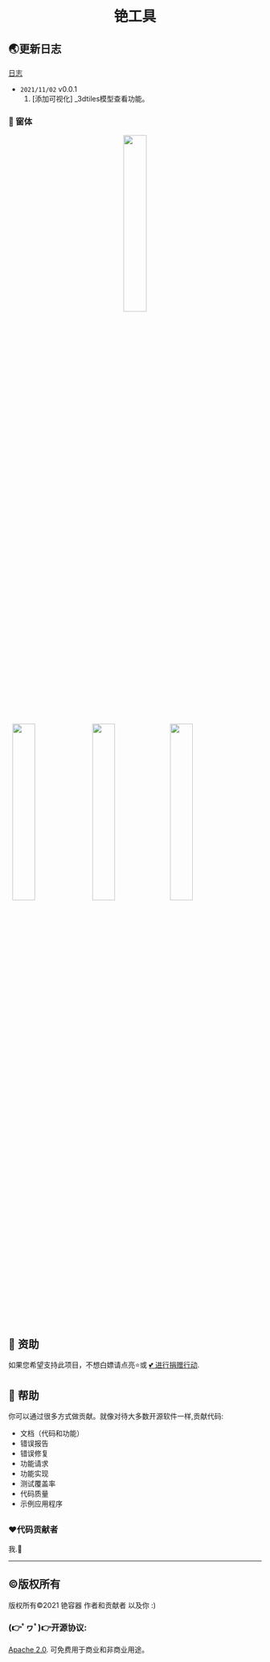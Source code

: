 <h1>
    <center>铯工具</center>
</h1>



## 🌏更新日志

[日志](CHANGELOG.md)

* `2021/11/02` v0.0.1
  1. [添加可视化] _3dtiles模型查看功能。



### :clap: 窗体

<p>
<center><a href="https://zy.crcr.top/github/OpticalForms/img/qido.png"><img src="https://zy.crcr.top/github/OpticalForms/img/qido.png" width="30%" /></a></center>&nbsp;
<a href="https://zy.crcr.top/github/OpticalForms/img/zhuchuangti.png"><img src="https://zy.crcr.top/github/OpticalForms/img/zhuchuangti.png" width="30%" /></a>&nbsp;
<a href="https://cesium.com/blog/2018/02/05/historic-pharsalia-cabin-point-cloud/"><img src="https://images.prismic.io/cesium/2018-02-05-cover.jpg" width="30%" /></a>&nbsp;<a href="https://zy.crcr.top/github/OpticalForms/img/form3d.png"><img src="https://zy.crcr.top/github/OpticalForms/img/form3d.png" width="30%" /></a>&nbsp;
<br/>
<br/>
</p>




## 👏 资助

如果您希望支持此项目，不想白嫖请点亮⭐或 [💕 进行捐赠行动](https://afdian.net/@taoistcore).

## 👏 帮助

你可以通过很多方式做贡献。就像对待大多数开源软件一样,贡献代码:

* 文档（代码和功能）
* 错误报告
* 错误修复
* 功能请求
* 功能实现
* 测试覆盖率
* 代码质量
* 示例应用程序


## 

### ❤️代码贡献者

我.🤡

------



## ©版权所有

版权所有©2021 铯容器 作者和贡献者 以及你 :)

### (👉ﾟヮﾟ)👉开源协议: 
[Apache 2.0](http://www.apache.org/licenses/LICENSE-2.0.html). 可免费用于商业和非商业用途。

